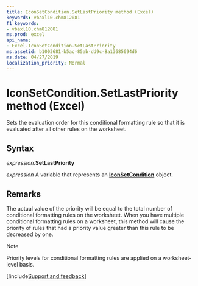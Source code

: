 ```yaml
---
title: IconSetCondition.SetLastPriority method (Excel)
keywords: vbaxl10.chm812081
f1_keywords:
- vbaxl10.chm812081
ms.prod: excel
api_name:
- Excel.IconSetCondition.SetLastPriority
ms.assetid: b1003681-b5ac-85ab-dd9c-8a13685694d6
ms.date: 04/27/2019
localization_priority: Normal
---
```



# IconSetCondition.SetLastPriority method (Excel)

Sets the evaluation order for this conditional formatting rule so that it is evaluated after all other rules on the worksheet.


## Syntax

_expression_.**SetLastPriority**

_expression_ A variable that represents an **[IconSetCondition](Excel.IconSetCondition.md)** object.


## Remarks

The actual value of the priority will be equal to the total number of conditional formatting rules on the worksheet. When you have multiple conditional formatting rules on a worksheet, this method will cause the priority of rules that had a priority value greater than this rule to be decreased by one.

> [!NOTE] 
> Priority levels for conditional formatting rules are applied on a worksheet-level basis.



[!include[Support and feedback](~/includes/feedback-boilerplate.md)]